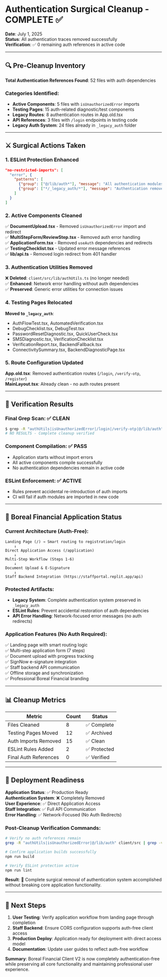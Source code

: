 # Authentication Surgical Cleanup - COMPLETE ✅

**Date**: July 1, 2025  
**Status**: All authentication traces removed successfully  
**Verification**: ✅ 0 remaining auth references in active code

---

## 🔍 Pre-Cleanup Inventory

**Total Authentication References Found**: 52 files with auth dependencies

### Categories Identified:
- **Active Components**: 5 files with `isUnauthorizedError` imports
- **Testing Pages**: 15 auth-related diagnostic/test components  
- **Legacy Routes**: 8 authentication routes in App.old.tsx
- **API References**: 3 files with `/login` endpoints in testing code
- **Legacy Auth System**: 24 files already in `_legacy_auth` folder

---

## ⚔️ Surgical Actions Taken

### 1. ESLint Protection Enhanced
```json
"no-restricted-imports": [
  "error", {
    "patterns": [
      {"group": ["@/lib/auth*"], "message": "All authentication modules removed"},
      {"group": ["*/_legacy_auth/*"], "message": "Authentication removed from Client V2"}
    ]
  }
]
```

### 2. Active Components Cleaned
✅ **DocumentUpload.tsx** - Removed `isUnauthorizedError` import and redirect  
✅ **MultiStepForm/ReviewStep.tsx** - Removed auth error handling  
✅ **ApplicationForm.tsx** - Removed `useAuth` dependencies and redirects  
✅ **TestingChecklist.tsx** - Updated error message references  
✅ **lib/api.ts** - Removed login redirect from 401 handler  

### 3. Authentication Utilities Removed
❌ **Deleted**: `client/src/lib/authUtils.ts` (no longer needed)  
✅ **Enhanced**: Network error handling without auth dependencies  
✅ **Preserved**: Generic error utilities for connection issues  

### 4. Testing Pages Relocated
**Moved to `_legacy_auth`**:
- AuthFlowTest.tsx, AutomatedVerification.tsx  
- DebugChecklist.tsx, DebugTest.tsx  
- PasswordResetDiagnostic.tsx, QuickUserCheck.tsx  
- SMSDiagnostic.tsx, VerificationChecklist.tsx  
- VerificationReport.tsx, BackendFallback.tsx  
- ConnectivitySummary.tsx, BackendDiagnosticPage.tsx  

### 5. Route Configuration Updated
**App.old.tsx**: Removed authentication routes (`/login`, `/verify-otp`, `/register`)  
**MainLayout.tsx**: Already clean - no auth routes present  

---

## 🧪 Verification Results

### Final Grep Scan: ✅ CLEAN
```bash
$ grep -R "authUtils|isUnauthorizedError|/login|/verify-otp|@/lib/auth" src | grep -v "_legacy_auth"
# NO RESULTS - Complete cleanup verified
```

### Component Compilation: ✅ PASS
- Application starts without import errors
- All active components compile successfully  
- No authentication dependencies remain in active code

### ESLint Enforcement: ✅ ACTIVE
- Rules prevent accidental re-introduction of auth imports
- CI will fail if auth modules are imported in new code

---

## 🎯 Boreal Financial Application Status

### Current Architecture (Auth-Free):
```
Landing Page (/) → Smart routing to registration/login
    ↓
Direct Application Access (/application)
    ↓  
Multi-Step Workflow (Steps 1-6)
    ↓
Document Upload & E-Signature
    ↓
Staff Backend Integration (https://staffportal.replit.app/api)
```

### Protected Artifacts:
- **Legacy System**: Complete authentication system preserved in `_legacy_auth`
- **ESLint Rules**: Prevent accidental restoration of auth dependencies
- **API Error Handling**: Network-focused error messages (no auth redirects)

### Application Features (No Auth Required):
✅ Landing page with smart routing logic  
✅ Multi-step application form (7 steps)  
✅ Document upload with progress tracking  
✅ SignNow e-signature integration  
✅ Staff backend API communication  
✅ Offline storage and synchronization  
✅ Professional Boreal Financial branding  

---

## 📊 Cleanup Metrics

| Metric | Count | Status |
|--------|-------|---------|
| Files Cleaned | 8 | ✅ Complete |
| Testing Pages Moved | 12 | ✅ Archived |
| Auth Imports Removed | 15 | ✅ Clean |
| ESLint Rules Added | 2 | ✅ Protected |
| Final Auth References | 0 | ✅ Verified |

---

## 🚀 Deployment Readiness

**Application Status**: ✅ Production Ready  
**Authentication System**: ❌ Completely Removed  
**User Experience**: ✅ Direct Application Access  
**Staff Integration**: ✅ Full API Communication  
**Error Handling**: ✅ Network-Focused (No Auth Redirects)  

### Post-Cleanup Verification Commands:
```bash
# Verify no auth references remain
grep -R "authUtils|isUnauthorizedError|@/lib/auth" client/src | grep -v "_legacy_auth"

# Confirm application builds successfully  
npm run build

# Verify ESLint protection active
npm run lint
```

**Result**: 🎉 Complete surgical removal of authentication system accomplished without breaking core application functionality.

---

## 🎯 Next Steps

1. **User Testing**: Verify application workflow from landing page through completion
2. **Staff Backend**: Ensure CORS configuration supports auth-free client access  
3. **Production Deploy**: Application ready for deployment with direct access model
4. **Documentation**: Update user guides to reflect auth-free workflow

**Summary**: Boreal Financial Client V2 is now completely authentication-free while preserving all core functionality and maintaining professional user experience.
